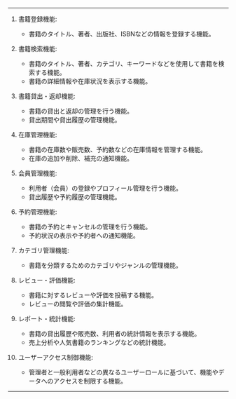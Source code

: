 
---

1. 書籍登録機能:
   - 書籍のタイトル、著者、出版社、ISBNなどの情報を登録する機能。

2. 書籍検索機能:
   - 書籍のタイトル、著者、カテゴリ、キーワードなどを使用して書籍を検索する機能。
   - 書籍の詳細情報や在庫状況を表示する機能。

3. 書籍貸出・返却機能:
   - 書籍の貸出と返却の管理を行う機能。
   - 貸出期間や貸出履歴の管理機能。

4. 在庫管理機能:
   - 書籍の在庫数や販売数、予約数などの在庫情報を管理する機能。
   - 在庫の追加や削除、補充の通知機能。

5. 会員管理機能:
   - 利用者（会員）の登録やプロフィール管理を行う機能。
   - 貸出履歴や予約履歴の管理機能。

6. 予約管理機能:
   - 書籍の予約とキャンセルの管理を行う機能。
   - 予約状況の表示や予約者への通知機能。

7. カテゴリ管理機能:
   - 書籍を分類するためのカテゴリやジャンルの管理機能。

8. レビュー・評価機能:
   - 書籍に対するレビューや評価を投稿する機能。
   - レビューの閲覧や評価の集計機能。

9. レポート・統計機能:
   - 書籍の貸出履歴や販売数、利用者の統計情報を表示する機能。
   - 売上分析や人気書籍のランキングなどの統計機能。

10. ユーザーアクセス制御機能:
    - 管理者と一般利用者などの異なるユーザーロールに基づいて、機能やデータへのアクセスを制限する機能。

---

